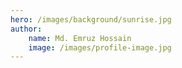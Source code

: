 ```yaml
---
hero: /images/background/sunrise.jpg
author:
    name: Md. Emruz Hossain
    image: /images/profile-image.jpg
---
```

